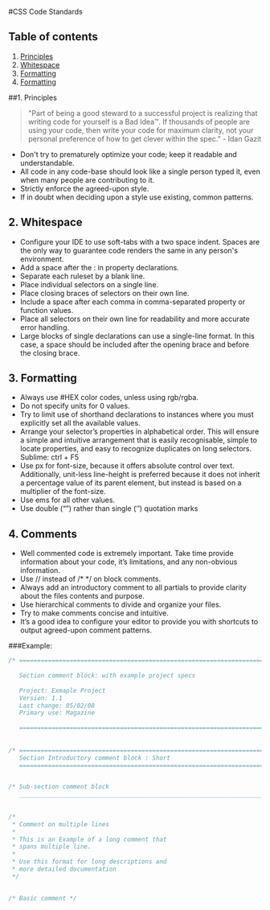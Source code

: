 #CSS Code Standards


## Table of contents

1. [Principles](#principles)
2. [Whitespace](#whitespace)
3. [Formatting](#formatting)
4. [Formatting](#comments)


<a name="principles"></a>
##1. Principles

> "Part of being a good steward to a successful project is realizing that
> writing code for yourself is a Bad Idea™. If thousands of people are using
> your code, then write your code for maximum clarity, not your personal
> preference of how to get clever within the spec." - Idan Gazit

* Don't try to prematurely optimize your code; keep it readable and understandable.
* All code in any code-base should look like a single person typed it, even when 
  many people are contributing to it.
* Strictly enforce the agreed-upon style.
* If in doubt when deciding upon a style use existing, common patterns.


<a name="whitespace"></a>
## 2. Whitespace

* Configure your IDE to use soft-tabs with a two space indent. Spaces are the only 
  way to guarantee code renders the same in any person's environment.
* Add a space after the : in property declarations.
* Separate each ruleset by a blank line.
* Place individual selectors on a single line.
* Place closing braces of selectors on their own line.
* Include a space after each comma in comma-separated property or function values.
* Place all selectors on their own line for readability and more accurate error handling.
* Large blocks of single declarations can use a single-line format. In this case, a 
  space should be included after the opening brace and before the closing brace.

<a name="formatting"></a>
## 3. Formatting

* Always use #HEX color codes, unless using rgb/rgba.
* Do not specify units for 0 values.
* Try to limit use of shorthand declarations to instances where you must explicitly set 
  all the available values.
* Arrange your selector’s properties in alphabetical order. This will ensure a simple 
  and intuitive arrangement that is easily recognisable, simple to locate properties, 
  and easy to recognize duplicates on     long selectors. Sublime: ctrl + F5
* Use px for font-size, because it offers absolute control over text. Additionally, 
  unit-less line-height is preferred because it does not inherit a percentage value of 
  its parent element, but instead is     based on a multiplier of the font-size.
* Use ems for all other values.
* Use double (“”) rather than single (‘’) quotation marks

<a name="comments"></a>
## 4. Comments

* Well commented code is extremely important. Take time provide information about your 
  code, it’s limitations, and any non-obvious information. 
* Use // instead of /* */ on block comments. 
* Always add an introductory comment to all partials to provide clarity about the files 
  contents and purpose.
* Use hierarchical comments to divide and organize your files.
* Try to make comments concise and intuitive.
* It’s a good idea to configure your editor to provide you with shortcuts to output 
  agreed-upon comment patterns.

###Example:

```css
/* ==========================================================================
  
   Section comment block: with example project specs
   
   Project:	Exmaple Project
   Version:	1.1
   Last change:	05/02/08
   Primary use:	Magazine
   
   ========================================================================== */
   
   
/* ==========================================================================
   Section Introductory comment block : Short
   ========================================================================== */


/* Sub-section comment block
   __________________________________________________________________________ */
   
   
/* 
 * Comment on multiple lines
 *
 * This is an Example of a long comment that
 * spans multiple line.
 *
 * Use this format for long descriptions and 
 * more detailed documentation 
 */


/* Basic comment */
```
